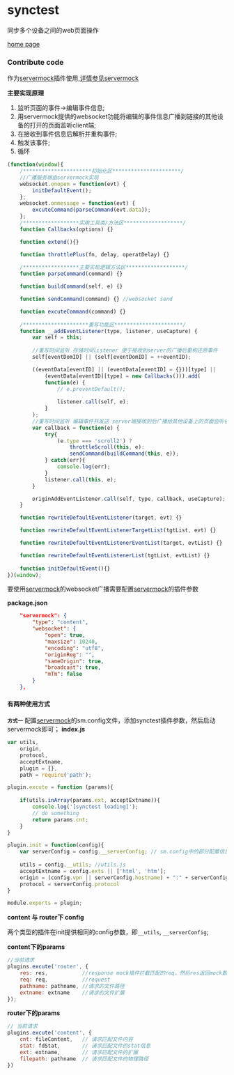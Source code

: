 # synctest

同步多个设备之间的web页面操作

[home page](http://shalles.github.io/synctest/)

### Contribute code

作为[servermock](https://www.npmjs.com/package/servermock)插件使用,[详情参见servermock](https://www.npmjs.com/package/servermock)

**主要实现原理**<br>

1. 监听页面的事件->编辑事件信息;<br>
2. 用servermock提供的websocket功能将编辑的事件信息广播到链接的其他设备的打开的页面监听client端;<br>
3. 在接收到事件信息后解析并重构事件;<br>
4. 触发该事件;<br>
5. 循环

```js
(function(window){
    /**********************初始化区**********************/
    //广播服务端由servermock实现
    websocket.onopen = function(evt) {
        initDefaultEvent();
    };
    websocket.onmessage = function(evt) {
        excuteCommand(parseCommand(evt.data));
    };
    /******************实用工具类/方法区*******************/
    function Callbacks(options) {}

    function extend(){}

    function throttlePlus(fn, delay, operatDelay) {}
    
    /******************主要实现逻辑方法区*******************/
    function parseCommand(command) {}

    function buildCommand(self, e) {}

    function sendCommand(command) {} //websocket send

    function excuteCommand(command) {}
    
    /*********************重写功能区**********************/
    function __addEventListener(type, listener, useCapture) {
        var self = this;
        
        //重写时间监听 存储时间listener 便于接收到server的广播后重构还原事件
        self[eventDomID] || (self[eventDomID] = ++eventID);

        ((eventData[eventID] || (eventData[eventID] = {}))[type] ||
            (eventData[eventID][type] = new Callbacks())).add(
            function(e) {
                // e.preventDefault();
                
                listener.call(self, e);
            }
        );
        //重写时间监听 编辑事件并发送 server端接收到后广播给其他设备上的页面监听者
        var callback = function(e) {
            try{
                (e.type === 'scroll2') ?
                    throttleScroll(this, e):
                    sendCommand(buildCommand(this, e));
            } catch(err){
                console.log(err);
            }
            listener.call(this, e);
        }

        originAddEventListener.call(self, type, callback, useCapture);
    }

    function rewriteDefaultEventListener(target, evt) {}

    function rewriteDefaultEventListenerTargetList(tgtList, evt) {}

    function rewriteDefaultEventListenerEventList(target, evtList) {}

    function rewriteDefaultEventListenerList(tgtList, evtList) {}
    
    function initDefaultEvent(){}
})(window);

```

要使用[servermock](https://www.npmjs.com/package/servermock)的websocket广播需要配置[servermock](https://www.npmjs.com/package/servermock)的插件参数

**package.json**

```json
    "servermock": {
        "type": "content",
        "websocket": {
            "open": true,
            "maxsize": 10240,
            "encoding": "utf8",
            "originReg": "",
            "sameOrigin": true,
            "broadcast": true,
            "mTm": false
        }
    },
```


#### 有两种使用方式

**`方式一`** 配置[servermock](https://www.npmjs.com/package/servermock)的sm.config文件，添加synctest插件参数，然后启动servermock即可；
**index.js**

```js
var utils,
    origin,
    protocol,
    acceptExtname,
    plugin = {},
    path = require('path');

plugin.excute = function (params){
    
    if(utils.inArray(params.ext, acceptExtname)){
        console.log('[synctest loading]');
        // do something
        return params.cnt;
    }
}

plugin.init = function(config){
    var serverConfig = config.__serverConfig; // sm.config中的部分配置信息
    
    utils = config.__utils; //utils.js
    acceptExtname = config.exts || ['html', 'htm'];
    origin = (config.vpn || serverConfig.hostname) + ":" + serverConfig.port;
    protocol = serverConfig.protocol
}

module.exports = plugin;
```


**content 与 router下 config**

两个类型的插件在init提供相同的config参数，即`__utils`, `__serverConfig`;

**content下的params**

```js
//当前请求
plugins.excute('router', {
    res: res,           //response mock插件拦截匹配的req，然后res返回mock数据
    req: req,           //request
    pathname: pathname, //请求的文件路径
    extname: extname    //请求的文件扩展
});
```

**router下的params**

```js
// 当前请求
plugins.excute('content', {
    cnt: fileContent,   // 请求匹配文件内容
    stat: fdStat,       // 请求匹配文件的stat信息
    ext: extname,       // 请求匹配文件的扩展
    filepath: pathname  // 请求匹配文件的物理路径
})
```
